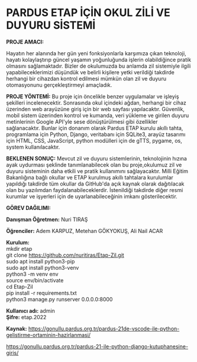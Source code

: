 # PARDUS ETAP İÇİN OKUL ZİLİ VE DUYURU SİSTEMİ

**PROJE AMACI:**

 Hayatın her alanında her gün yeni fonksiyonlarla karşımıza çıkan teknoloji, hayatı kolaylaştırıp güncel yaşamın yoğunluğunda işlerin olabildiğince pratik olmasını sağlamaktadır. Bizler de okulumuzda bu anlamda zil sistemiyle ilgili yapabileceklerimizi düşündük ve belirli kişilere yetki verildiği takdirde herhangi bir cihazdan kontrol edilmesi mümkün olan zil ve duyuru otomasyonunu gerçekleştirmeyi amaçladık.

**PROJE YÖNTEMİ:**
 Bu proje için öncelikle benzer uygulamalar ve işleyiş şekilleri incelenecektir. Sonrasında okul içindeki ağdan, herhangi bir cihaz üzerinden web arayüzüne giriş için bir web sayfası yapılacaktır. Güvenlik, mobil sistem üzerinden kontrol ve kumanda, veri yükleme ve girilen duyuru metinlerinin Google API'yle sese dönüştürülmesi gibi özellikler sağlanacaktır. Bunlar için donanım olarak Pardus ETAP kurulu akıllı tahta, programlama için Python, Django, veritabanı için SQLite3, arayüz tasarımı için HTML, CSS, JavaScript, python modülleri için de gTTS, pygame, os, system kullanılacaktır.

**BEKLENEN SONUÇ:** 
Mevcut zil ve duyuru sistemlerinin, teknolojinin hızına ayak uydurması şeklinde tanımlanabilecek olan bu proje,okulumuz zil ve duyuru sisteminin daha etkili ve pratik kullanımını sağlayacaktır. Milli Eğitim Bakanlığına bağlı okullar ve ETAP kurulmuş akıllı tahtalara kurulumlar yapıldığı takdirde tüm okullar da GitHub'da açık kaynak olarak dağıtılacak olan bu yazılımdan faydalanabileceklerdir. İstenildiği takdirde diğer resmi kurumlar ve işyerleri için de uyarlanabileceğinin imkanı gösterilecektir.

**GÖREV DAĞILIMI:**

**Danışman Öğretmen:** Nuri TIRAŞ

**Öğrenciler:** Adem KARPUZ, Metehan GÖKYOKUŞ, Ali Nail ACAR

**Kurulum:**  
mkdir etap  
git clone  https://github.com/nuritiras/Etap-Zil.git  
sudo apt install python3-pip  
sudo apt install python3-venv  
python3 -m venv env  
source env/bin/activate  
cd Etap-Zil  
pip install -r requirements.txt  
python3 manage.py runserver 0.0.0.0:8000  

**Kullanıcı adı:** admin  
**Şifre:** etap.2022  

**Kaynak:**
https://gonullu.pardus.org.tr/pardus-21de-vscode-ile-python-gelistirme-ortaminin-hazirlanmasi/

https://gonullu.pardus.org.tr/pardus-21-ile-python-django-kutuphanesine-giris/
